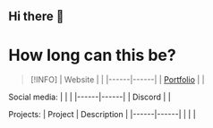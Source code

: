 ## Hi there 👋


# How long can this be?


> [!INFO]
> |   Website   |      |
> |------|------|
> |   [Portfolio](https://portfolio.empurion.net)   |      |

Social media:
|      |      |
|------|------|
|  Discord    |      |

Projects:
|   Project   |   Description   |
|------|------|
|      |      |
